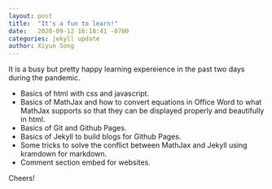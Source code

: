 ```yaml
---
layout: post
title:  "It's a fun to learn!"
date:   2020-09-12 16:18:41 -0700
categories: jekyll update
author: Xiyun Song
---
```

<p>It is a busy but pretty happy learning expereience in the past two days during the pandemic. </p>
<ul>
  <li>Basics of html with css and javascript. </li>
  <li>Basics of MathJax and how to convert equations in Office Word to what MathJax supports so that they can be displayed properly and beautifully in html.</li>
  <li>Basics of Git and Github Pages. </li>
  <li>Basics of Jekyll to build blogs for Github Pages. </li>
  <li>Some tricks to solve the conflict between MathJax and Jekyll using kramdown for markdown. </li>
  <li>Comment section embed for websites. </li>
</ul> 
<p>Cheers! </p>

